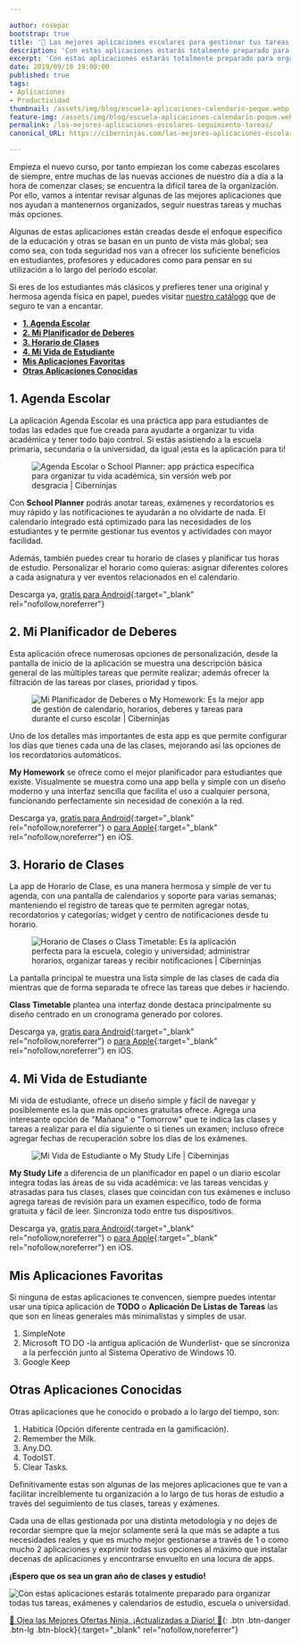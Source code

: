 ```yaml
---

author: rosepac
bootstrap: true
title: '🥇 Las mejores aplicaciones escolares para gestionar tus tareas escolares 2020'
description: 'Con estas aplicaciones estarás totalmente preparado para organizar todas tus tareas, exámenes y calendarios de estudio, escuela o universidad.'
excerpt: 'Con estas aplicaciones estarás totalmente preparado para organizar todas tus tareas, exámenes y calendarios de estudio, escuela o universidad.'
date: 2019/09/10 19:00:00
published: true
tags:
- Aplicaciones
- Productividad
thumbnail: /assets/img/blog/escuela-aplicaciones-calendario-peque.webp
feature-img: /assets/img/blog/escuela-aplicaciones-calendario-peque.webp
permalink: /las-mejores-aplicaciones-escolares-seguimiento-tareas/
canonical_URL: https://ciberninjas.com/las-mejores-aplicaciones-escolares-seguimiento-tareas/

---
```


Empieza el nuevo curso, por tanto empiezan los come cabezas escolares de siempre, entre muchas de las nuevas acciones de nuestro día a día a la hora de comenzar clases; se encuentra la difícil tarea de la organización. Por ello, vamos a intentar revisar algunas de las mejores aplicaciones que nos ayudan a mantenernos organizados, seguir nuestras tareas y muchas más opciones.

Algunas de estas aplicaciones están creadas desde el enfoque específico de la educación y otras se basan en un punto de vista más global; sea  como sea, con toda seguridad nos van a ofrecer los suficiente beneficios en estudiantes, profesores y educadores como para pensar en su utilización a lo largo del período escolar.

Si eres de los estudiantes más clásicos y prefieres tener una original y hermosa agenda física en papel, puedes visitar [nuestro catálogo](/catalogo/#agendas-escolares-) que de seguro te van a encantar.

- [**1. Agenda Escolar**](#1-agenda-escolar)
- [**2. Mi Planificador de Deberes**](#2-mi-planificador-de-deberes)
- [**3. Horario de Clases**](#3-horario-de-clases)
- [**4. Mi Vida de Estudiante**](#4-mi-vida-de-estudiante)
- [**Mis Aplicaciones Favoritas**](#mis-aplicaciones-favoritas)
- [**Otras Aplicaciones Conocidas**](#otras-aplicaciones-conocidas)

## **1. Agenda Escolar**

La aplicación Agenda Escolar es una práctica app para estudiantes de todas las edades que fue creada para ayudarte a organizar tu vida académica y tener todo bajo control. Si estás asistiendo a la escuela primaria, secundaria o la universidad, da igual ¡esta es la aplicación para ti!

<figure>
    <img src="/assets/img/schooll_planner.webp" alt="Agenda Escolar o School Planner: app práctica específica para organizar tu vida académica, sin versión web por desgracia | Ciberninjas">
</figure>

Con **School Planner** podrás anotar tareas, exámenes y recordatorios es muy rápido y las notificaciones te ayudarán a no olvidarte de nada. El calendario integrado está optimizado para las necesidades de los estudiantes y te permite gestionar tus eventos y actividades con mayor facilidad.

Además, también puedes crear tu horario de clases y planificar tus horas de estudio. Personalizar el horario como quieras: asignar diferentes colores a cada asignatura y ver eventos relacionados en el calendario.

Descarga ya, [gratis para Android](https://play.google.com/store/apps/details?id=daldev.android.gradehelper&hl=es){:target="_blank" rel="nofollow,noreferrer"}

## **2. Mi Planificador de Deberes**

Esta aplicación ofrece numerosas opciones de personalización, desde la pantalla de inicio de la aplicación se muestra una descripción básica general de las múltiples tareas que permite realizar; además ofrecer la filtración de las tareas por clases, prioridad y tipos.

<figure>
    <img src="/assets/img/my_home_work.jpg" alt="Mi Planificador de Deberes o My Homework: Es la mejor app de gestión de calendario, horarios, deberes y tareas para durante el curso escolar | Ciberninjas">
</figure>

Uno de los detalles más importantes de esta app es que permite configurar los días que tienes cada una de las clases, mejorando así las opciones de los recordatorios automáticos.

**My Homework** se ofrece como el mejor planificador para estudiantes que existe. Visualmente se muestra como una app bella y simple con un diseño moderno y una interfaz sencilla que facilita el uso a cualquier persona, funcionando perfectamente sin necesidad de conexión a la red.

Descarga ya, [gratis para Android](https://play.google.com/store/apps/details?id=com.myhomeowork&hl=en){:target="_blank" rel="nofollow,noreferrer"} o [para Apple](https://apps.apple.com/es/app/myhomework-student-planner/id303490844){:target="_blank" rel="nofollow,noreferrer"} en iOS.

## **3. Horario de Clases**

La app de Horario de Clase, es una manera hermosa y simple de ver tu agenda, con una pantalla de calendarios y soporte para varias semanas; manteniendo el registro de tareas que te permiten agregar notas, recordatorios y categorías; widget y centro de notificaciones desde tu horario.

<figure>
    <img src="/assets/img/class_timetable.jpg" alt="Horario de Clases o Class Timetable: Es la aplicación perfecta para la escuela, colegio y universidad; administrar horarios, organizar tareas y recibir notificaciones | Ciberninjas">
</figure>

La pantalla principal te muestra una lista simple de las clases de cada día mientras que de forma separada te ofrece las tareas que debes ir haciendo.

**Class Timetable** plantea una interfaz donde destaca principalmente su diseño centrado en un cronograma generado por colores.

Descarga ya, [gratis para Android](https://play.google.com/store/apps/details?id=com.icemediacreative.timetable){:target="_blank" rel="nofollow,noreferrer"} o [para Apple](https://apps.apple.com/es/app/horario-de-clases/id425121147){:target="_blank" rel="nofollow,noreferrer"} en iOS.

## **4. Mi Vida de Estudiante**

Mi vida de estudiante, ofrece un diseño simple y fácil de navegar y posiblemente es la que más opciones gratuitas ofrece. Agrega una interesante opción de "Mañana" o "Tomorrow" que te indica las clases y tareas a realizar para el día siguiente o si tienes un examen; incluso ofrece agregar fechas de recuperación sobre los días de los exámenes.

<figure>
    <img src="/assets/img/my_study_life.jpg" alt="Mi Vida de Estudiante o My Study Life | Ciberninjas">
</figure>

**My Study Life** a diferencia de un planificador en papel o un diario escolar integra todas las áreas de su vida académica: ve las tareas vencidas y atrasadas para tus clases, clases que coincidan con tus exámenes e incluso agrega tareas de revisión para un examen específico, todo de forma gratuita y fácil de leer. Sincroniza todo entre tus dispositivos.

Descarga ya, [gratis para Android](https://play.google.com/store/apps/details?id=com.virblue.mystudylife&hl=en){:target="_blank" rel="nofollow,noreferrer"} o [para Apple](https://apps.apple.com/es/app/my-study-life-school-planner/id910639339){:target="_blank" rel="nofollow,noreferrer"} en iOS.

## **Mis Aplicaciones Favoritas**

Si ninguna de estas aplicaciones te convencen, siempre puedes intentar usar una típica aplicación de **TODO** o **Aplicación De Listas de Tareas** las que son en líneas generales más minimalistas y simples de usar.

1. SimpleNote
2. Microsoft TO DO -la antigua aplicación de Wunderlist- que se sincroniza a la perfección junto al Sistema Operativo de Windows 10.
3. Google Keep

## **Otras Aplicaciones Conocidas**

Otras aplicaciones que he conocido o probado a lo largo del tiempo, son:

1. Habitica (Opción diferente centrada en la gamificación).
2. Remember the Milk.
3. Any.DO.
4. TodoIST.
5. Clear Tasks.

Definitivamente estas son algunas de las mejores aplicaciones que te van a facilitar increíblemente tu organización a lo largo de tus horas de estudio a través del seguimiento de tus clases, tareas y exámenes.

Cada una de ellas gestionada por una distinta metodología y no dejes de recordar siempre que la mejor solamente será la que más se adapte a tus necesidades reales y que es mucho mejor gestionarse a través de 1 o como mucho 2 aplicaciones y exprimir todas sus opciones al máximo que instalar decenas de aplicaciones y encontrarse envuelto en una locura de apps.

**¡Espero que os sea un gran año de clases y estudio!**

![Con estas aplicaciones estarás totalmente preparado para organizar todas tus tareas, exámenes y calendarios de estudio, escuela o universidad.](/assets/img/blog/escuela-aplicaciones-calendario-peque.webp "Con estas aplicaciones estarás totalmente preparado para organizar todas tus tareas, exámenes y calendarios de estudio, escuela o universidad.")

[🎁 Ojea las Mejores Ofertas Ninja, ¡Actualizadas a Diario! 🛒](https://www.amazon.es/shop/cibercursos){: .btn .btn-danger .btn-lg .btn-block}{:target="_blank" rel="nofollow,noreferrer"}